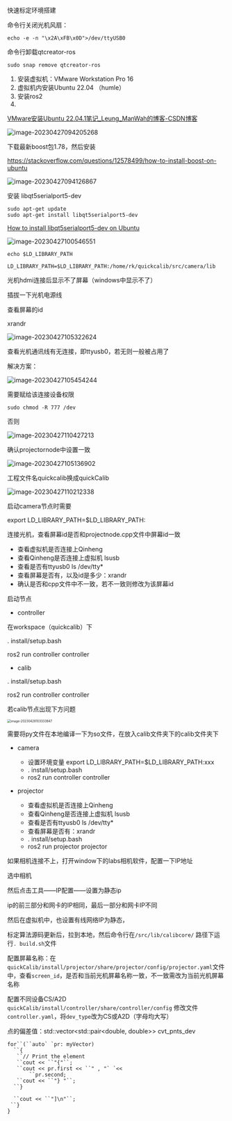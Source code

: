 快速标定环境搭建

命令行关闭光机风扇：

`echo -e -n "\x2A\xFB\x0D">/dev/ttyUSB0`

命令行卸载qtcreator-ros

`sudo snap remove qtcreator-ros`

1. 安装虚拟机：VMware Workstation Pro 16
2. 虚拟机内安装Ubuntu 22.04 （humle）
3. 安装ros2 
4. 

[VMware安装Ubuntu 22.04.1笔记_Leung_ManWah的博客-CSDN博客](https://blog.csdn.net/qq_36347513/article/details/126561509)



![image-20230427094205268](快速标定环境搭建.assets/image-20230427094205268.png)

下载最新boost包1.78，然后安装

https://stackoverflow.com/questions/12578499/how-to-install-boost-on-ubuntu



![image-20230427094126867](快速标定环境搭建.assets/image-20230427094126867.png)

安装 libqt5serialport5-dev

```
sudo apt-get update
sudo apt-get install libqt5serialport5-dev
```

[How to install libqt5serialport5-dev on Ubuntu](https://howtoinstall.co/en/libqt5serialport5-dev)





![image-20230427100546551](快速标定环境搭建.assets/image-20230427100546551.png)

`echo $LD_LIBRARY_PATH`

`LD_LIBRARY_PATH=$LD_LIBRARY_PATH:/home/rk/quickcalib/src/camera/lib`



光机hdmi连接后显示不了屏幕（windows中显示不了）

插拔一下光机电源线



查看屏幕的id

xrandr

![image-20230427105322624](快速标定环境搭建.assets/image-20230427105322624.png)

查看光机通讯线有无连接，即ttyusb0，若无则一般被占用了

解决方案：

![image-20230427105454244](快速标定环境搭建.assets/image-20230427105454244.png)

需要赋给该连接设备权限

`sudo chmod -R 777 /dev`

否则

![image-20230427110427213](快速标定环境搭建.assets/image-20230427110427213.png)



确认projectornode中设置一致

![image-20230427105136902](快速标定环境搭建.assets/image-20230427105136902.png)



工程文件名quickcalib换成quickCalib

![image-20230427110212338](快速标定环境搭建.assets/image-20230427110212338.png)



启动camera节点时需要

export LD_LIBRARY_PATH=$LD_LIBRARY_PATH:



连接光机，查看屏幕id是否和projectnode.cpp文件中屏幕id一致

- 查看虚拟机是否连接上Qinheng
- 查看Qinheng是否连接上虚拟机 lsusb
- 查看是否有ttyusb0  ls /dev/tty*
- 查看屏幕是否有，以及id是多少：xrandr
-  确认是否和cpp文件中不一致，若不一致则修改为该屏幕id

启动节点

- controller

在workspace（quickcalib）下

. install/setup.bash

ros2 run controller controller

- calib

. install/setup.bash

ros2 run controller controller

若calib节点出现下方问题

<img src="快速标定环境搭建.assets/image-20230428103333847.png" alt="image-20230428103333847" style="zoom:50%;" />

需要将py文件在本地编译一下为so文件，在放入calib文件夹下的calib文件夹下



- camera
  - 设置环境变量  export LD_LIBRARY_PATH=$LD_LIBRARY_PATH:xxx
  - . install/setup.bash
  - ros2 run controller controller

- projector

  - 查看虚拟机是否连接上Qinheng
  - 查看Qinheng是否连接上虚拟机 lsusb
  - 查看是否有ttyusb0  ls /dev/tty*
  - 查看屏幕是否有：xrandr
  - . install/setup.bash
  - ros2 run projector projector

  

如果相机连接不上，打开window下的labs相机软件，配置一下IP地址

选中相机

然后点击工具——IP配置——设置为静态ip

ip的前三部分和网卡的IP相同，最后一部分和网卡IP不同

然后在虚拟机中，也设置有线网络IP为静态，



标定算法源码更新后，拉到本地，然后命令行在`/src/lib/calibcore/` 路径下运行`. build.sh`文件



配置屏幕名称：在`quickCalib/install/projector/share/projector/config/projector.yaml`文件中，查看`screen_id`，是否和当前光机屏幕名称一致，不一致需改为当前光机屏幕名称



配置不同设备CS/A2D `quickCalib/install/controller/share/controller/config` 修改文件`controller.yaml`，将`dev_type`改为CS或A2D（字母均大写）

点的偏差值：std::vector<std::pair<double, double>> cvt_pnts_dev

```
for``(``auto` `pr: myVector)
  ``{
   ``// Print the element
   ``cout << ``"{"``;
   ``cout << pr.first << ``" , "` `<<
       ``pr.second;
   ``cout << ``"} "``;
  ``}
```

 

```
  ``cout << ``"]\n"``;
 ``}
}
```
